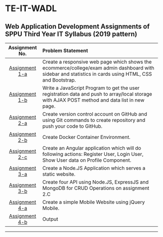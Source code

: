 
# TE-IT-WADL


## Web Application Development Assignments of SPPU Third Year IT Syllabus (2019 pattern)



| Assignment No. | Problem Statement  |
| :--------------:  | :-------------- |
|[Assignment 1-a](Assignment1-A)| Create a responsive web page which shows the ecommerce/college/exam admin dashboard with sidebar and statistics in cards using HTML, CSS and Bootstrap.| 
|[Assignment 1-b](Assignment1-B)| Write a JavaScript Program to get the user registration data and push to array/local storage with AJAX POST method and data list in new page.|
|[Assignment 2-a](Assignment2-A)| Create version control account on GitHub and using Git commands to create repository and push your code to GitHub. |
|[Assignment 2-b](Assignment2-B)| Create Docker Container Environment.|
|[Assignment 2-c](Assignment2-C)|Create an Angular application which will do following actions: Register User, Login User, Show User data on Profile Component.|
|[Assignment 3-a](Assignment3-A)|Create a Node.JS Application which serves a static website.|
|[Assignment 3-b](Assignment3-B)|Create four API using Node.JS, ExpressJS and MongoDB for CRUD Operations on assignment 2.C |
|[Assignment 4-a](Assignment4-A)|Create a simple Mobile Website using jQuery Mobile.|
|[Assignment 4-b](Assignment4-B)|Output|
<hr>
